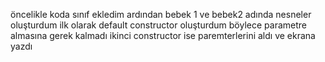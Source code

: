 öncelikle koda sınıf ekledim 
ardından bebek 1 ve bebek2 adında nesneler oluşturdum
ilk  olarak default constructor oluşturdum böylece parametre almasına gerek kalmadı
ikinci constructor  ise  paremterlerini aldı ve ekrana yazdı 

